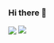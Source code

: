 ### Hi there 👋

<p>
  <img align="center" src="https://github-readme-stats.vercel.app/api?username=junaya&show_icons=true&hide_title=true&hide_rank=true&hide=issues&count_private=false&disable_animations=true"/>
  <img align="top" src="https://github-readme-stats.vercel.app/api/top-langs/?username=junaya&layout=compact&langs_count=4&hide=javascript,html,css"/>
</p>

<!--
**JunaYa/JunaYa** is a ✨ _special_ ✨ repository because its `README.md` (this file) appears on your GitHub profile.

Here are some ideas to get you started:

- 🔭 I’m currently working on ...
- 🌱 I’m currently learning ...
- 👯 I’m looking to collaborate on ...
- 🤔 I’m looking for help with ...
- 💬 Ask me about ...
- 📫 How to reach me: ...
- 😄 Pronouns: ...
- ⚡ Fun fact: ...
-->
